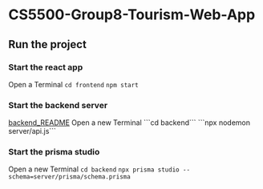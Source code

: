 # CS5500-Group8-Tourism-Web-App
## Run the project
### Start the react app
Open a Terminal 
```cd frontend```
```npm start```

### Start the backend server
[backend_README]([http://example.com](https://github.com/CodingXinyi/cs5500-group8-Tourism-Web-App/blob/hotfix/combine_backend_and_frontend/backend/README.md))
Open a new Terminal 
```cd backend```
```npx nodemon server/api.js```

### Start the prisma studio
Open a new Terminal
```cd backend```
```npx prisma studio --schema=server/prisma/schema.prisma```


